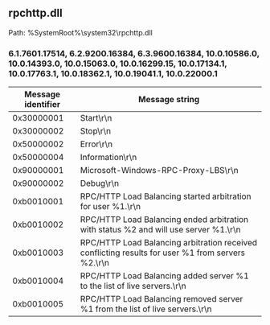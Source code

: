 ## rpchttp.dll

Path: %SystemRoot%\system32\rpchttp.dll

### 6.1.7601.17514, 6.2.9200.16384, 6.3.9600.16384, 10.0.10586.0, 10.0.14393.0, 10.0.15063.0, 10.0.16299.15, 10.0.17134.1, 10.0.17763.1, 10.0.18362.1, 10.0.19041.1, 10.0.22000.1

Message identifier | Message string
--- | ---
0x30000001 | Start\r\n
0x30000002 | Stop\r\n
0x50000002 | Error\r\n
0x50000004 | Information\r\n
0x90000001 | Microsoft-Windows-RPC-Proxy-LBS\r\n
0x90000002 | Debug\r\n
0xb0010001 | RPC/HTTP Load Balancing started arbitration for user %1.\r\n
0xb0010002 | RPC/HTTP Load Balancing ended arbitration with status %2 and will use server %1.\r\n
0xb0010003 | RPC/HTTP Load Balancing arbitration received conflicting results for user %1 from servers %2.\r\n
0xb0010004 | RPC/HTTP Load Balancing added server %1 to the list of live servers.\r\n
0xb0010005 | RPC/HTTP Load Balancing removed server %1 from the list of live servers.\r\n
